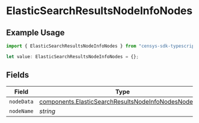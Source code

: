 # ElasticSearchResultsNodeInfoNodes

## Example Usage

```typescript
import { ElasticSearchResultsNodeInfoNodes } from "censys-sdk-typescript/models/components";

let value: ElasticSearchResultsNodeInfoNodes = {};
```

## Fields

| Field                                                                                                                        | Type                                                                                                                         | Required                                                                                                                     | Description                                                                                                                  |
| ---------------------------------------------------------------------------------------------------------------------------- | ---------------------------------------------------------------------------------------------------------------------------- | ---------------------------------------------------------------------------------------------------------------------------- | ---------------------------------------------------------------------------------------------------------------------------- |
| `nodeData`                                                                                                                   | [components.ElasticSearchResultsNodeInfoNodesNodeData](../../models/components/elasticsearchresultsnodeinfonodesnodedata.md) | :heavy_minus_sign:                                                                                                           | N/A                                                                                                                          |
| `nodeName`                                                                                                                   | *string*                                                                                                                     | :heavy_minus_sign:                                                                                                           | N/A                                                                                                                          |